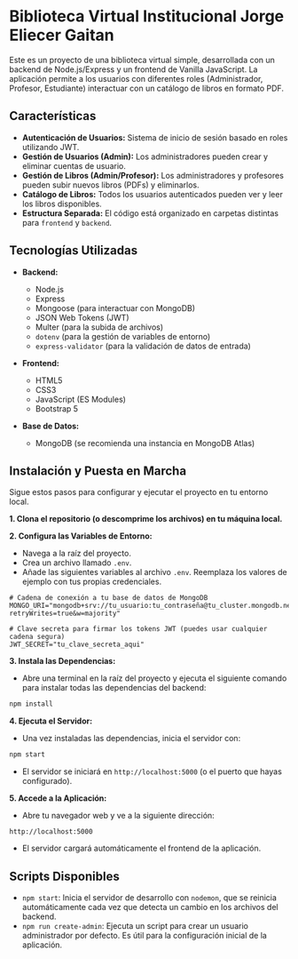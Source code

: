# Biblioteca Virtual Institucional Jorge Eliecer Gaitan

Este es un proyecto de una biblioteca virtual simple, desarrollada con un backend de Node.js/Express y un frontend de Vanilla JavaScript. La aplicación permite a los usuarios con diferentes roles (Administrador, Profesor, Estudiante) interactuar con un catálogo de libros en formato PDF.

## Características

- **Autenticación de Usuarios:** Sistema de inicio de sesión basado en roles utilizando JWT.
- **Gestión de Usuarios (Admin):** Los administradores pueden crear y eliminar cuentas de usuario.
- **Gestión de Libros (Admin/Profesor):** Los administradores y profesores pueden subir nuevos libros (PDFs) y eliminarlos.
- **Catálogo de Libros:** Todos los usuarios autenticados pueden ver y leer los libros disponibles.
- **Estructura Separada:** El código está organizado en carpetas distintas para `frontend` y `backend`.

## Tecnologías Utilizadas

- **Backend:**
  - Node.js
  - Express
  - Mongoose (para interactuar con MongoDB)
  - JSON Web Tokens (JWT)
  - Multer (para la subida de archivos)
  - `dotenv` (para la gestión de variables de entorno)
  - `express-validator` (para la validación de datos de entrada)

- **Frontend:**
  - HTML5
  - CSS3
  - JavaScript (ES Modules)
  - Bootstrap 5

- **Base de Datos:**
  - MongoDB (se recomienda una instancia en MongoDB Atlas)

## Instalación y Puesta en Marcha

Sigue estos pasos para configurar y ejecutar el proyecto en tu entorno local.

**1. Clona el repositorio (o descomprime los archivos) en tu máquina local.**

**2. Configura las Variables de Entorno:**
   - Navega a la raíz del proyecto.
   - Crea un archivo llamado `.env`.
   - Añade las siguientes variables al archivo `.env`. Reemplaza los valores de ejemplo con tus propias credenciales.

   ```
   # Cadena de conexión a tu base de datos de MongoDB
   MONGO_URI="mongodb+srv://tu_usuario:tu_contraseña@tu_cluster.mongodb.net/tu_base_de_datos?retryWrites=true&w=majority"

   # Clave secreta para firmar los tokens JWT (puedes usar cualquier cadena segura)
   JWT_SECRET="tu_clave_secreta_aqui"
   ```

**3. Instala las Dependencias:**
   - Abre una terminal en la raíz del proyecto y ejecuta el siguiente comando para instalar todas las dependencias del backend:
   ```bash
   npm install
   ```

**4. Ejecuta el Servidor:**
   - Una vez instaladas las dependencias, inicia el servidor con:
   ```bash
   npm start
   ```
   - El servidor se iniciará en `http://localhost:5000` (o el puerto que hayas configurado).

**5. Accede a la Aplicación:**
   - Abre tu navegador web y ve a la siguiente dirección:
   ```
   http://localhost:5000
   ```
   - El servidor cargará automáticamente el frontend de la aplicación.

## Scripts Disponibles

- `npm start`: Inicia el servidor de desarrollo con `nodemon`, que se reinicia automáticamente cada vez que detecta un cambio en los archivos del backend.
- `npm run create-admin`: Ejecuta un script para crear un usuario administrador por defecto. Es útil para la configuración inicial de la aplicación.
